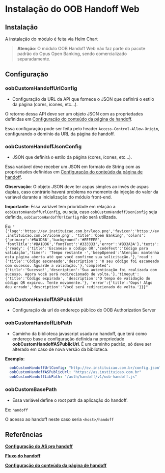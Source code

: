 # Instalação do OOB Handoff Web

## Instalação

A instalação do módulo é feita via Helm Chart

> **Atenção**: O módulo OOB Handoff Web não faz parte do pacote padrão do Opus
> Open Banking, sendo comercializado separadamente.

## Configuração

### oobCustomHandoffUrlConfig

- Configuração da URL da API que fornece o JSON que definirá
o estilo da página (cores, ícones, etc...).

O retorno dessa API deve ser um objeto JSON com as propriedades definidas em
[Configuração do conteúdo da página de handoff](#referências).

Essa configuração pode ser feita pelo header `Access-Control-Allow-Origin`,
configurando o domínio da URL da página de handoff.

### oobCustomHandoffJsonConfig

- JSON que definirá o estilo da página (cores, ícones, etc...).

Essa variável deve receber um JSON em formato de String com as propriedades definidas
em [Configuração do conteúdo da página de handoff](#referências).

**Observação**: O objeto JSON deve ter aspas simples ao invés de aspas duplas,
caso contrário haverá problema no momento da injeção do valor da variável
durante a inicialização do módulo front-end.

**Importante**: Essa variável tem prioridade em relação a `oobCustomHandoffUrlConfig`,
ou seja, caso `oobCustomHandoffJsonConfig` seja definida, `oobCustomHandoffUrlConfig`
não será utilizada.

Ex: `"{'logo':'https://ev.instituicao.com.br/logo.png','favicon':'https://ev.instituicao.com.br/icone.png',
'title':'Open Banking','colors':{'primary':'#BA1D36','background':'#EEEEEE',
'fontTitle':'#BA1D36','fontText':'#333333','error':'#B33A3A'},'texts':{'ready':
{'title':'Escaneie o código QR','codeText':'Código para validação','timer':
'Tempo restante -','keepOpened':'Atenção: mantenha esta página aberta até que
você confirme sua solicitação.'},'read':{'title':'Código escaneado','description':
'O seu código foi escaneado com sucesso. Aguarde a validação.'},'completed':
{'title':'Sucesso!','description':'Sua autenticação foi realizada com sucesso.
Agora você será redirecionado de volta.'},'timeout':{'title':'Código expirado',
'description':'O tempo de validação do código QR expirou. Tente novamente.'},
'error':{'title':'Oops! Algo deu errado','description':'Você será redirecionado
de volta.'}}}"`

### oobCustomHandoffASPublicUrl

- Configuração da url do endereço público do OOB Authorization Server

### oobCustomHandoffLibPath

- Caminho da biblioteca javascript usada no handoff, que terá como endereço
base a configuração definida na propriedade **oobCustomHandoffASPublicUrl**.
É um caminho padrão, só deve ser alterado em caso de nova versão da
biblioteca.

**Exemplo:**

```yaml
  oobCustomHandoffUrlConfig: "http://ev.instituicao.com.br/config.json"
  oobCustomHandoffASPublicUrl: "https://as.instituicao.com.br"
  oobCustomHandoffLibPath: "/auth/handoff/v1/oob-handoff.js"
```

### oobCustomBasePath

- Essa variável define o root path da aplicação do handoff.

Ex: `handoff`

O acesso ao handoff neste caso seria `<host>/handoff`

## Referências

**[Configuração do AS pro handoff](../oob-authorization-server/readme.md#HANDOFF\_RESOURCE\_URL)**

**[Fluxo do handoff](../../consentimento/app2as-handoff/readme.md)**

**[Configuração do conteúdo da página de handoff](../../consentimento/app2as-handoff/custom-handoff-config/readme.md)**
